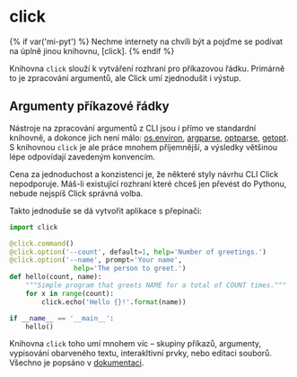 click
=====

{% if var('mi-pyt') %}
Nechme internety na chvíli být a pojďme se podívat na úplně jinou knihovnu,
[click].
{% endif %}

Knihovna `click` slouží k vytváření rozhraní pro příkazovou řádku.
Primárně to je zpracování argumentů, ale Click umí zjednodušit i výstup.

## Argumenty příkazové řádky

Nástroje na zpracování argumentů z CLI jsou i přímo ve standardní knihovně,
a dokonce jich není málo: [os.environ], [argparse], [optparse], [getopt].
S knihovnou `click` je ale práce mnohem příjemnější, a výsledky většinou
lépe odpovídají zavedeným konvencím.

Cena za jednoduchost a konzistenci je, že některé styly návrhu CLI Click
nepodporuje.
Máš-li existující rozhraní které chceš jen převést do Pythonu,
nebude nejspíš Click správná volba.

[os.environ]: https://docs.python.org/3/library/os.html#os.environ
[argparse]: https://docs.python.org/3/library/argparse.html
[optparse]: https://docs.python.org/3/library/optparse.html
[getopt]: https://docs.python.org/3/library/getopt.html

Takto jednoduše se dá vytvořit aplikace s přepínači:

```python
import click

@click.command()
@click.option('--count', default=1, help='Number of greetings.')
@click.option('--name', prompt='Your name',
                help='The person to greet.')
def hello(count, name):
    """Simple program that greets NAME for a total of COUNT times."""
    for x in range(count):
        click.echo('Hello {}!'.format(name))

if __name__ == '__main__':
    hello()
```

Knihovna `click` toho umí mnohem víc – skupiny příkazů, argumenty,
vypisování obarveného textu, interakltivní prvky, nebo editaci souborů.
Všechno je popsáno v [dokumentaci](http://click.pocoo.org/5/).

